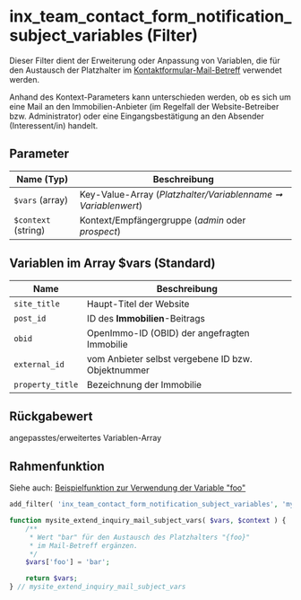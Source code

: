 # inx_team_contact_form_notification_subject_variables (Filter)

Dieser Filter dient der Erweiterung oder Anpassung von Variablen, die für den Austausch der Platzhalter im [Kontaktformular-Mail-Betreff](filter-inx-team-contact-form-notification-subject) verwendet werden.

Anhand des Kontext-Parameters kann unterschieden werden, ob es sich um eine Mail an den Immobilien-Anbieter (im Regelfall der Website-Betreiber bzw. Administrator) oder eine Eingangsbestätigung an den Absender (Interessent/in) handelt.

## Parameter

| Name (Typ) | Beschreibung |
| ---------- | ------------ |
| `$vars` (array) | Key-Value-Array (*Platzhalter/Variablenname ➞ Variablenwert*) |
| `$context` (string) | Kontext/Empfängergruppe (*admin* oder *prospect*) |

## Variablen im Array $vars (Standard)

| Name             | Beschreibung                                       |
| ---------------- | -------------------------------------------------- |
| `site_title`     | Haupt-Titel der Website                            |
| `post_id`        | ID des **Immobilien**-Beitrags                     |
| `obid`           | OpenImmo-ID (OBID) der angefragten Immobilie       |
| `external_id`    | vom Anbieter selbst vergebene ID bzw. Objektnummer |
| `property_title` | Bezeichnung der Immobilie                          |

## Rückgabewert

angepasstes/erweitertes Variablen-Array

## Rahmenfunktion

[](_info-snippet-einbindung.md ':include')

Siehe auch: [Beispielfunktion zur Verwendung der Variable "foo"](filter-inx-team-contact-form-notification-subject#Rahmenfunktion)

```php
add_filter( 'inx_team_contact_form_notification_subject_variables', 'mysite_extend_inquiry_mail_subject_vars', 10, 2 );

function mysite_extend_inquiry_mail_subject_vars( $vars, $context ) {
	/**
	 * Wert "bar" für den Austausch des Platzhalters "{foo}"
	 * im Mail-Betreff ergänzen.
	 */
	$vars['foo'] = 'bar';

	return $vars;
} // mysite_extend_inquiry_mail_subject_vars
```

[](_backlink.md ':include')